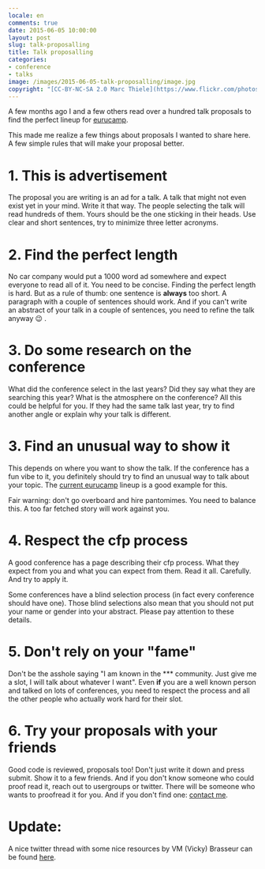 ```yaml
---
locale: en
comments: true
date: 2015-06-05 10:00:00
layout: post
slug: talk-proposalling
title: Talk proposalling
categories:
- conference
- talks
image: /images/2015-06-05-talk-proposalling/image.jpg
copyright: "[CC-BY-NC-SA 2.0 Marc Thiele](https://www.flickr.com/photos/marcthiele/13264730195)"
---
```

A few months ago I and a few others read over a hundred talk proposals to find
the perfect lineup for [eurucamp](http://2015.eurucamp.org).

This made me realize a few things about proposals I wanted to share here. A few
simple rules that will make your proposal better. 

# 1. This is advertisement

The proposal you are writing is an ad for a talk. A talk that might not even
exist yet in your mind. Write it that way. The people selecting the talk will
read hundreds of them. Yours should be the one sticking in their heads. Use
clear and short sentences, try to minimize three letter acronyms.

# 2. Find the perfect length

No car company would put a 1000 word ad somewhere and expect everyone to read
all of it. You need to be concise. Finding the perfect length is hard. But as a
rule of thumb: one sentence is **always** too short. A paragraph with a couple
of sentences should work. And if you can't write an abstract of your talk in a
couple of sentences, you need to refine the talk anyway :wink: .

# 3. Do some research on the conference

What did the conference select in the last years? Did they say what they are
searching this year? What is the atmosphere on the conference? All this could be
helpful for you. If they had the same talk last year, try to find another angle
or explain why your talk is different.

# 3. Find an unusual way to show it

This depends on where you want to show the talk. If the conference has a fun
vibe to it, you definitely should try to find an unusual way to talk about your
topic. The [current eurucamp](http://2015.eurucamp.org/speakers/) lineup is a
good example for this.

Fair warning: don't go overboard and hire pantomimes. You need to balance this.
A too far fetched story will work against you.

# 4. Respect the cfp process

A good conference has a page describing their cfp process. What they expect from
you and what you can expect from them. Read it all. Carefully. And try to apply
it.

Some conferences have a blind selection process (in fact every conference should
have one). Those blind selections also mean that you should not put your name or
gender into your abstract. Please pay attention to these details.

# 5. Don't rely on your "fame"

Don't be the asshole saying "I am known in the *** community. Just give me a
slot, I will talk about whatever I want". Even **if** you are a well known
person and talked on lots of conferences, you need to respect the process and
all the other people who actually work hard for their slot.

# 6. Try your proposals with your friends

Good code is reviewed, proposals too! Don't just write it down and press submit.
Show it to a few friends. And if you don't know someone who could proof read it,
reach out to usergroups or twitter. There will be someone who wants to proofread
it for you. And if you don't find one: [contact me](http://bodo.tasche.me).

# Update:

A nice twitter thread with some nice resources by VM (Vicky) Brasseur can be found [here](https://twitter.com/vmbrasseur/status/1117218125726961664).